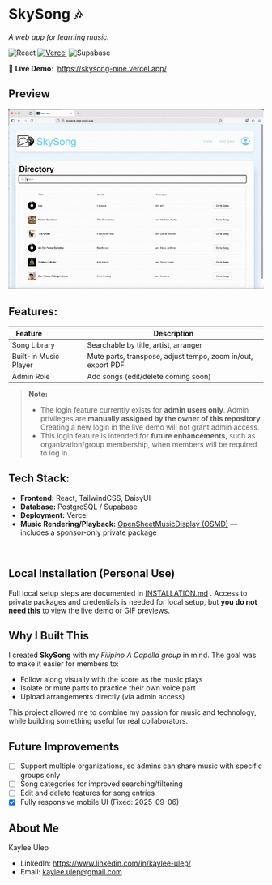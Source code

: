 # SkySong 🎶

_A web app for learning music._

<!-- Badges -->

![React](https://img.shields.io/badge/React-19-blue?logo=react)
[![Vercel](https://img.shields.io/badge/Vercel-Deployed-success?logo=vercel&logoColor=white)](https://skysong-nine.vercel.app/)
![Supabase](https://img.shields.io/badge/Database-Supabase-3FCF8E?logo=supabase&logoColor=white)

🔗 **Live Demo**:  https://skysong-nine.vercel.app/

## Preview

<!-- Replace with screenshots or a GIF demo -->

![SkySong Demo](assets/demo.gif)

## Features:

| Feature                   | Description                                                  |
| ------------------------- | ------------------------------------------------------------ |
| Song Library              | Searchable by title, artist, arranger                        |
| Built-in Music Player     | Mute parts, transpose, adjust tempo, zoom in/out, export PDF |
| Admin Role                | Add songs (edit/delete coming soon)                          |

> **Note:**  
>
> - The login feature currently exists for **admin users only**. Admin privileges are **manually assigned by the owner of this repository**. Creating a new login in the live demo will not grant admin access.  
> - This login feature is intended for **future enhancements**, such as organization/group membership, when members will be required to log in.

## Tech Stack:

- **Frontend:** React, TailwindCSS, DaisyUI  
- **Database:** PostgreSQL / Supabase  
- **Deployment:** Vercel  
- **Music Rendering/Playback:** [OpenSheetMusicDisplay (OSMD)](https://opensheetmusicdisplay.org/) — includes a sponsor-only private package

  

## Local Installation (Personal Use)

Full local setup steps are documented in [INSTALLATION.md](INSTALLATION.md)
. Access to private packages and credentials is needed for local setup, but **you do not need this** to view the live demo or GIF previews.

## Why I Built This

I created **SkySong** with my _Filipino A Capella group_ in mind. The goal was to make it easier for members to:

- Follow along visually with the score as the music plays
- Isolate or mute parts to practice their own voice part
- Upload arrangements directly (via admin access)

This project allowed me to combine my passion for music and technology, while building something useful for real collaborators.

## Future Improvements

- [ ] Support multiple organizations, so admins can share music with specific groups only
- [ ] Song categories for improved searching/filtering
- [ ] Edit and delete features for song entries
- [x] Fully responsive mobile UI (Fixed: 2025-09-06)

## About Me

Kaylee Ulep

- LinkedIn: https://www.linkedin.com/in/kaylee-ulep/
- Email: kaylee.ulep@gmail.com

